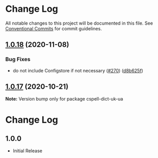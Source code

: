 # Change Log

All notable changes to this project will be documented in this file.
See [Conventional Commits](https://conventionalcommits.org) for commit guidelines.

## [1.0.18](https://github.com/streetsidesoftware/cspell-dicts/compare/cspell-dict-uk-ua@1.0.17...cspell-dict-uk-ua@1.0.18) (2020-11-08)

### Bug Fixes

- do not include Configstore if not necessary ([#270](https://github.com/streetsidesoftware/cspell-dicts/issues/270)) ([d8b625f](https://github.com/streetsidesoftware/cspell-dicts/commit/d8b625f2f42d5cc6c4a9390216ac1e5037886e44))

## [1.0.17](https://github.com/streetsidesoftware/cspell-dicts/compare/cspell-dict-uk-ua@1.0.16...cspell-dict-uk-ua@1.0.17) (2020-10-21)

**Note:** Version bump only for package cspell-dict-uk-ua

# Change Log

## 1.0.0

- Initial Release
